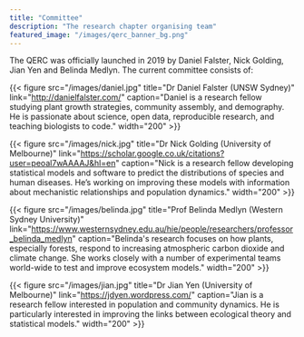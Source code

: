 ```yaml
---
title: "Committee"
description: "The research chapter organising team"
featured_image: "/images/qerc_banner_bg.png"
---
```


The QERC was officially launched in 2019 by Daniel Falster, Nick Golding, Jian Yen and Belinda Medlyn. The current committee consists of:

{{< figure src="/images/daniel.jpg"
  title="Dr Daniel Falster (UNSW Sydney)"
  link="http://danielfalster.com/"
  caption="Daniel is a research fellow studying plant growth strategies, community assembly, and demography. He is passionate about science, open data, reproducible research, and teaching biologists to code."
  width="200" >}}


{{< figure src="/images/nick.jpg"
  title="Dr Nick Golding (University of Melbourne)"
  link="https://scholar.google.co.uk/citations?user=peoal7wAAAAJ&hl=en"
  caption="Nick is a research fellow developing statistical models and software to predict the distributions of species and human diseases. He’s working on improving these models with information about mechanistic relationships and population dynamics."
  width="200" >}}

{{< figure src="/images/belinda.jpg"
  title="Prof Belinda Medlyn (Western Sydney University)"
  link="https://www.westernsydney.edu.au/hie/people/researchers/professor_belinda_medlyn"
  caption="Belinda's research focuses on how plants, especially forests, respond to increasing atmospheric carbon dioxide and climate change. She works closely with a number of experimental teams world-wide to test and improve ecosystem models."
  width="200" >}}

{{< figure src="/images/jian.jpg"
  title="Dr Jian Yen (University of Melbourne)"
  link="https://jdyen.wordpress.com/"
  caption="Jian is a research fellow interested in population and community dynamics. He is particularly interested in improving the links between ecological theory and statistical models."
  width="200" >}}
 
